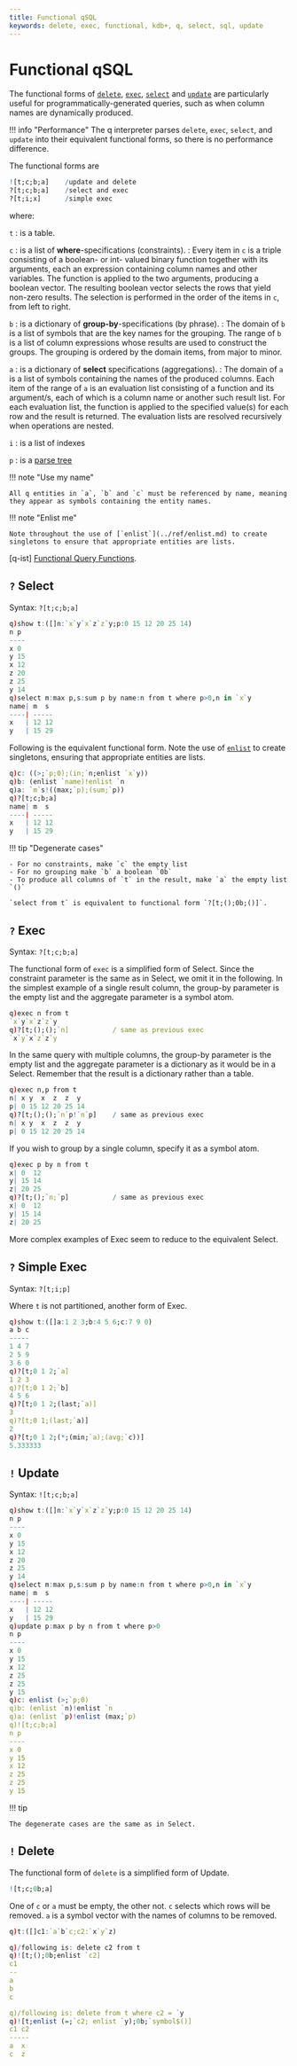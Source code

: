 ```yaml
---
title: Functional qSQL
keywords: delete, exec, functional, kdb+, q, select, sql, update
---
```


# Functional qSQL



The functional forms of [`delete`](qsql.md#delete), [`exec`](qsql.md#exec), [`select`](qsql.md#select) and [`update`](qsql.md#update) are particularly useful for programmatically-generated queries, such as when column names are dynamically produced. 

!!! info "Performance"
    The q interpreter parses `delete`, `exec`, `select`, and `update` into their equivalent functional forms, so there is no performance difference.

The functional forms are

```q
![t;c;b;a]    /update and delete
?[t;c;b;a]    /select and exec
?[t;i;x]      /simple exec
```

where: 

`t`
: is a table. 

`c`
: is a list of **where**-specifications (constraints). 
: Every item in `c` is a triple consisting of a boolean- or int- valued binary function together with its arguments, each an expression containing column names and other variables. The function is applied to the two arguments, producing a boolean vector. The resulting boolean vector selects the rows that yield non-zero results. The selection is performed in the order of the items in `c`, from left to right.

`b`
: is a dictionary of **group-by**-specifications (by phrase). 
: The domain of `b` is a list of symbols that are the key names for the grouping. The range of `b` is a list of column expressions whose results are used to construct the groups. The grouping is ordered by the domain items, from major to minor.

`a`
: is a dictionary of **select** specifications (aggregations). 
: The domain of `a` is a list of symbols containing the names of the produced columns. Each item of the range of `a` is an evaluation list consisting of a function and its argument/s, each of which is a column name or another such result list. For each evaluation list, the function is applied to the specified value(s) for each row and the result is returned. The evaluation lists are resolved recursively when operations are nested.

`i`
: is a list of indexes

`p`
: is a [parse tree](elements.md#parse-trees)


!!! note "Use my name"

    All q entities in `a`, `b` and `c` must be referenced by name, meaning they appear as symbols containing the entity names.

!!! note "Enlist me"

    Note throughout the use of [`enlist`](../ref/enlist.md) to create singletons to ensure that appropriate entities are lists.

<i class="far fa-hand-point-right"></i> [q-ist] [Functional Query Functions](http://www.q-ist.com/2012/10/functional-query-functions.html).
 


## `?` Select

Syntax: `?[t;c;b;a]`

```q
q)show t:([]n:`x`y`x`z`z`y;p:0 15 12 20 25 14)
n p
----
x 0
y 15
x 12
z 20
z 25
y 14
q)select m:max p,s:sum p by name:n from t where p>0,n in `x`y
name| m  s
----| -----
x   | 12 12
y   | 15 29
```

Following is the equivalent functional form. Note the use of [`enlist`](../ref/enlist.md) to create singletons, ensuring that appropriate entities are lists.

```q
q)c: ((>;`p;0);(in;`n;enlist `x`y))
q)b: (enlist `name)!enlist `n
q)a: `m`s!((max;`p);(sum;`p))
q)?[t;c;b;a]
name| m  s
----| -----
x   | 12 12
y   | 15 29
```

!!! tip "Degenerate cases"

    - For no constraints, make `c` the empty list 
    - For no grouping make `b` a boolean `0b` 
    - To produce all columns of `t` in the result, make `a` the empty list `()`
    
    `select from t` is equivalent to functional form `?[t;();0b;()]`.


## `?` Exec

Syntax: `?[t;c;b;a]`

The functional form of `exec` is a simplified form of Select. Since the constraint parameter is the same as in Select, we omit it in the following.
In the simplest example of a single result column, the group-by parameter is the empty list and the aggregate parameter is a symbol atom.

```q
q)exec n from t
`x`y`x`z`z`y
q)?[t;();();`n]           / same as previous exec
`x`y`x`z`z`y
```

In the same query with multiple columns, the group-by parameter is the empty list and the aggregate parameter is a dictionary as it would be in a Select. Remember that the result is a dictionary rather than a table.

```q
q)exec n,p from t
n| x y  x  z  z  y
p| 0 15 12 20 25 14
q)?[t;();();`n`p!`n`p]    / same as previous exec
n| x y  x  z  z  y
p| 0 15 12 20 25 14
```

If you wish to group by a single column, specify it as a symbol atom.

```q
q)exec p by n from t
x| 0  12
y| 15 14
z| 20 25
q)?[t;();`n;`p]           / same as previous exec
x| 0  12
y| 15 14
z| 20 25
```

More complex examples of Exec seem to reduce to the equivalent Select.


## `?` Simple Exec

Syntax: `?[t;i;p]`

Where `t` is not partitioned, another form of Exec.

```q
q)show t:([]a:1 2 3;b:4 5 6;c:7 9 0)
a b c
-----
1 4 7
2 5 9
3 6 0
q)?[t;0 1 2;`a]
1 2 3
q)?[t;0 1 2;`b]
4 5 6
q)?[t;0 1 2;(last;`a)]
3
q)?[t;0 1;(last;`a)]
2
q)?[t;0 1 2;(*;(min;`a);(avg;`c))]
5.333333
```


## `!` Update

Syntax: `![t;c;b;a]`

```q
q)show t:([]n:`x`y`x`z`z`y;p:0 15 12 20 25 14)
n p
----
x 0
y 15
x 12
z 20
z 25
y 14
q)select m:max p,s:sum p by name:n from t where p>0,n in `x`y
name| m  s
----| -----
x   | 12 12
y   | 15 29
q)update p:max p by n from t where p>0
n p
----
x 0
y 15
x 12
z 25
z 25
y 15
q)c: enlist (>;`p;0)
q)b: (enlist `n)!enlist `n
q)a: (enlist `p)!enlist (max;`p)
q)![t;c;b;a]
n p
----
x 0
y 15
x 12
z 25
z 25
y 15
```

!!! tip

    The degenerate cases are the same as in Select.


## `!` Delete

The functional form of `delete` is a simplified form of Update.

```q
![t;c;0b;a]
```

One of `c` or `a` must be empty, the other not. `c` selects which rows will be removed. `a` is a symbol vector with the names of columns to be removed.

```q
q)t:([]c1:`a`b`c;c2:`x`y`z)

q)/following is: delete c2 from t
q)![t;();0b;enlist `c2]
c1
--
a
b
c

q)/following is: delete from t where c2 = `y
q)![t;enlist (=;`c2; enlist `y);0b;`symbol$()]
c1 c2
-----
a  x
c  z
```


